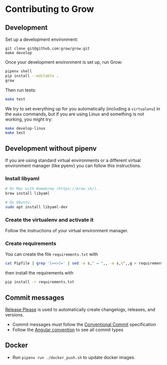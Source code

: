 # Contributing to Grow

## Development

Set up a development environment:

```
git clone git@github.com:grow/grow.git
make develop
```

Once your development environment is set up, run Grow:

```bash
pipenv shell
pip install --editable .
grow
```

Then run tests:

```bash
make test
```

We try to set everything up for you automatically (including a `virtualenv`) in
the `make` commands, but if you are using Linux and something is not working,
you might try:

```bash
make develop-linux
make test
```

## Development without pipenv

If you are using standard virtual environments or a different virtual environment manager (like pyenv) you can follow this instructions.

### Install libyaml

```bash
# On Mac with Homebrew (https://brew.sh/).
brew install libyaml

# On Ubuntu.
sudo apt install libyaml-dev
```

### Create the virtualenv and activate it

Follow the instructions of your virtual environment manager.

### Create requirements

You can create the file `requirements.txt` with

```bash
cat Pipfile | grep '[=<>]=' | sed -e s," = ",, -e s,\",,g > requirements.txt
```

then install the requirements with

```bash
pip install -r requirements.txt
```

## Commit messages

[Release Please](https://github.com/googleapis/release-please) is used to
automatically create changelogs, releases, and versions.

- Commit messages must follow the [Conventional
  Commit](https://www.conventionalcommits.org/en/v1.0.0/) specification
- Follow the [Angular
  convention](https://github.com/angular/angular/blob/22b96b9/CONTRIBUTING.md#type)
  to see all commit types

## Docker

- Run `pipenv run ./docker_push.sh` to update docker images.
